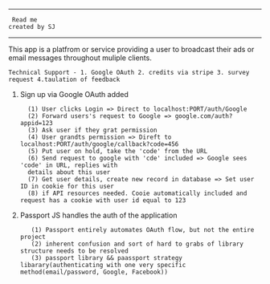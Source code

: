 
*********************
     Read me                                                               created by SJ
*********************

This app is a platfrom or service providing a user to broadcast their ads or email messages throughout muliple clients.

    Technical Support - 1. Google OAuth 2. credits via stripe 3. survey request 4.taulation of feedback

 1. Sign up via Google OAuth added 

          (1) User clicks Login => Direct to localhost:PORT/auth/Google
          (2) Forward users's request to Google => google.com/auth?appid=123
          (3) Ask user if they grat permission
          (4) User grandts permission => Direft to localhost:PORT/auth/google/callback?code=456
          (5) Put user on hold, take the 'code' from the URL
          (6) Send request to google with 'cde' included => Google sees 'code' in URL, replies with 
          details about this user
          (7) Get user details, create new record in database => Set user ID in cookie for this user
          (8) if API resources needed. Cooie automatically included and request has a cookie with user id equal to 123


2. Passport JS handles the auth of the application

          (1) Passport entirely automates OAuth flow, but not the entire project
          (2) inherent confusion and sort of hard to grabs of library structure needs to be resolved
          (3) passport library && paassport strategy libarary(authenticating with one very specific method(email/password, Google, Facebook))
          